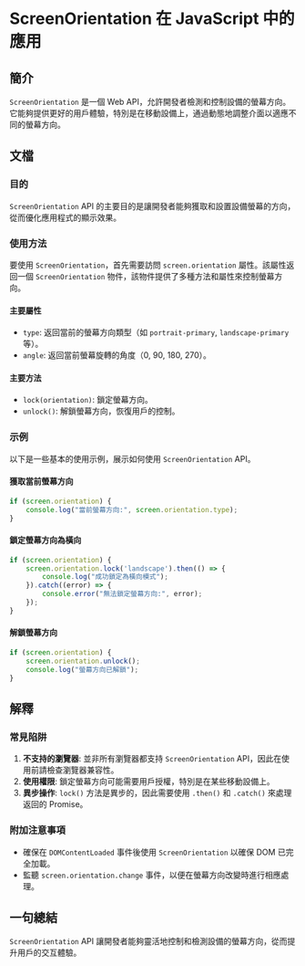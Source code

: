 <!--
Meta Description: # ScreenOrientation 在 JavaScript 中的應用 ## 簡介 `ScreenOrientation` 是一個 Web API，允許開發者檢測和控制設備的螢幕方向。它能夠提供更好的用戶體驗，特別是在移動設備上，通過動態地調整介面以適應不同的螢幕方向。 ## 文檔 ### 目的...
Meta Keywords: screenorientation, orientation, screen, api, javascript
-->

# ScreenOrientation 在 JavaScript 中的應用

## 簡介
`ScreenOrientation` 是一個 Web API，允許開發者檢測和控制設備的螢幕方向。它能夠提供更好的用戶體驗，特別是在移動設備上，通過動態地調整介面以適應不同的螢幕方向。

## 文檔
### 目的
`ScreenOrientation` API 的主要目的是讓開發者能夠獲取和設置設備螢幕的方向，從而優化應用程式的顯示效果。

### 使用方法
要使用 `ScreenOrientation`，首先需要訪問 `screen.orientation` 屬性。該屬性返回一個 `ScreenOrientation` 物件，該物件提供了多種方法和屬性來控制螢幕方向。

#### 主要屬性
- `type`: 返回當前的螢幕方向類型（如 `portrait-primary`, `landscape-primary` 等）。
- `angle`: 返回當前螢幕旋轉的角度（0, 90, 180, 270）。

#### 主要方法
- `lock(orientation)`: 鎖定螢幕方向。
- `unlock()`: 解鎖螢幕方向，恢復用戶的控制。

### 示例
以下是一些基本的使用示例，展示如何使用 `ScreenOrientation` API。

#### 獲取當前螢幕方向
```javascript
if (screen.orientation) {
    console.log("當前螢幕方向:", screen.orientation.type);
}
```

#### 鎖定螢幕方向為橫向
```javascript
if (screen.orientation) {
    screen.orientation.lock('landscape').then(() => {
        console.log("成功鎖定為橫向模式");
    }).catch((error) => {
        console.error("無法鎖定螢幕方向:", error);
    });
}
```

#### 解鎖螢幕方向
```javascript
if (screen.orientation) {
    screen.orientation.unlock();
    console.log("螢幕方向已解鎖");
}
```

## 解釋
### 常見陷阱
1. **不支持的瀏覽器**: 並非所有瀏覽器都支持 `ScreenOrientation` API，因此在使用前請檢查瀏覽器兼容性。
2. **使用權限**: 鎖定螢幕方向可能需要用戶授權，特別是在某些移動設備上。
3. **異步操作**: `lock()` 方法是異步的，因此需要使用 `.then()` 和 `.catch()` 來處理返回的 Promise。

### 附加注意事項
- 確保在 `DOMContentLoaded` 事件後使用 `ScreenOrientation` 以確保 DOM 已完全加載。
- 監聽 `screen.orientation.change` 事件，以便在螢幕方向改變時進行相應處理。

## 一句總結
`ScreenOrientation` API 讓開發者能夠靈活地控制和檢測設備的螢幕方向，從而提升用戶的交互體驗。